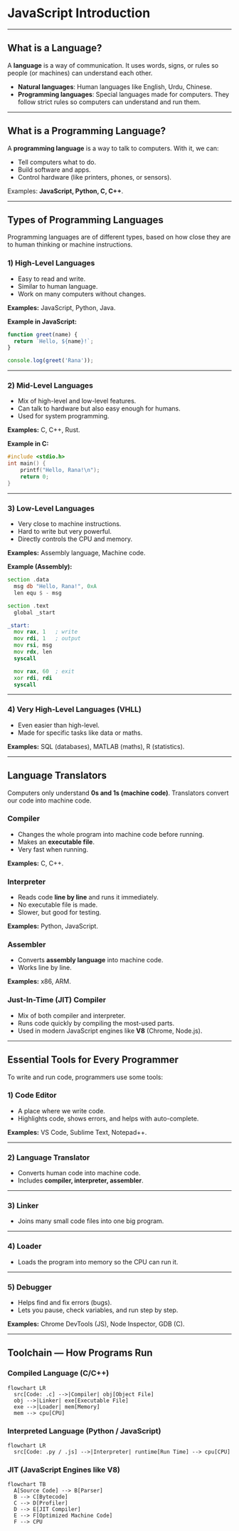 # JavaScript Introduction

---

## What is a Language?

A **language** is a way of communication. It uses words, signs, or rules so people (or machines) can understand each other.

* **Natural languages**: Human languages like English, Urdu, Chinese.
* **Programming languages**: Special languages made for computers. They follow strict rules so computers can understand and run them.

---

## What is a Programming Language?

A **programming language** is a way to talk to computers. With it, we can:

* Tell computers what to do.
* Build software and apps.
* Control hardware (like printers, phones, or sensors).

Examples: **JavaScript, Python, C, C++**.

---

## Types of Programming Languages

Programming languages are of different types, based on how close they are to human thinking or machine instructions.

### 1) High-Level Languages

* Easy to read and write.
* Similar to human language.
* Work on many computers without changes.

**Examples:** JavaScript, Python, Java.

**Example in JavaScript:**

```javascript
function greet(name) {
  return `Hello, ${name}!`;
}

console.log(greet('Rana'));
```

---

### 2) Mid-Level Languages

* Mix of high-level and low-level features.
* Can talk to hardware but also easy enough for humans.
* Used for system programming.

**Examples:** C, C++, Rust.

**Example in C:**

```c
#include <stdio.h>
int main() {
    printf("Hello, Rana!\n");
    return 0;
}
```

---

### 3) Low-Level Languages

* Very close to machine instructions.
* Hard to write but very powerful.
* Directly controls the CPU and memory.

**Examples:** Assembly language, Machine code.

**Example (Assembly):**

```asm
section .data
  msg db "Hello, Rana!", 0xA
  len equ $ - msg

section .text
  global _start

_start:
  mov rax, 1   ; write
  mov rdi, 1   ; output
  mov rsi, msg
  mov rdx, len
  syscall

  mov rax, 60  ; exit
  xor rdi, rdi
  syscall
```

---

### 4) Very High-Level Languages (VHLL)

* Even easier than high-level.
* Made for specific tasks like data or maths.

**Examples:** SQL (databases), MATLAB (maths), R (statistics).

---

## Language Translators

Computers only understand **0s and 1s (machine code)**. Translators convert our code into machine code.

### Compiler

* Changes the whole program into machine code before running.
* Makes an **executable file**.
* Very fast when running.

**Examples:** C, C++.

### Interpreter

* Reads code **line by line** and runs it immediately.
* No executable file is made.
* Slower, but good for testing.

**Examples:** Python, JavaScript.

### Assembler

* Converts **assembly language** into machine code.
* Works line by line.

**Examples:** x86, ARM.

### Just-In-Time (JIT) Compiler

* Mix of both compiler and interpreter.
* Runs code quickly by compiling the most-used parts.
* Used in modern JavaScript engines like **V8** (Chrome, Node.js).

---

## Essential Tools for Every Programmer

To write and run code, programmers use some tools:

### 1) Code Editor

* A place where we write code.
* Highlights code, shows errors, and helps with auto-complete.

**Examples:** VS Code, Sublime Text, Notepad++.

---

### 2) Language Translator

* Converts human code into machine code.
* Includes **compiler, interpreter, assembler**.

---

### 3) Linker

* Joins many small code files into one big program.

---

### 4) Loader

* Loads the program into memory so the CPU can run it.

---

### 5) Debugger

* Helps find and fix errors (bugs).
* Lets you pause, check variables, and run step by step.

**Examples:** Chrome DevTools (JS), Node Inspector, GDB (C).

---

## Toolchain — How Programs Run

### Compiled Language (C/C++)

```mermaid
flowchart LR
  src[Code: .c] -->|Compiler| obj[Object File]
  obj -->|Linker| exe[Executable File]
  exe -->|Loader| mem[Memory]
  mem --> cpu[CPU]
```

### Interpreted Language (Python / JavaScript)

```mermaid
flowchart LR
  src[Code: .py / .js] -->|Interpreter| runtime[Run Time] --> cpu[CPU]
```

### JIT (JavaScript Engines like V8)

```mermaid
flowchart TB
  A[Source Code] --> B[Parser]
  B --> C[Bytecode]
  C --> D[Profiler]
  D --> E[JIT Compiler]
  E --> F[Optimized Machine Code]
  F --> CPU
```